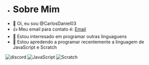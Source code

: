 - # Sobre Mim
-  👋 Oi, eu sou @CarlosDaniel03
-  :+1: Meu email para contato é: [Email](carlos.bona@escola.pr.gov.br)
- 👀 Estou interresado em programar outras linguaguens
- 🌱 Estou apredendo a programar recentemente a linguagem de JavaScript e Scratch

![discord](https://img.shields.io/badge/Discord-5865F2?style=for-the-badge&logo=discord&logoColor=white)
![JavaScript](https://img.shields.io/badge/JavaScript-323330?style=for-the-badge&logo=javascript&logoColor=F7DF1E)
![Scratch](https://img.shields.io/badge/Scratch-4D97FF?style=for-the-badge&logo=Scratch&logoColor=white)
